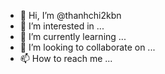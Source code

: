 - 👋 Hi, I’m @thanhchi2kbn
- 👀 I’m interested in ...
- 🌱 I’m currently learning ...
- 💞️ I’m looking to collaborate on ...
- 📫 How to reach me ...

<!---
thanhchi2kbn/thanhchi2kbn is a ✨ special ✨ repository because its `README.md` (this file) appears on your GitHub profile.
You can click the Preview link to take a look at your changes.
--->
